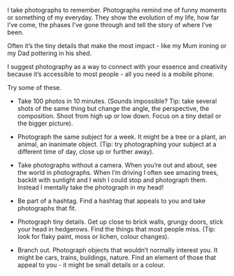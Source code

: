 I take photographs to remember. Photographs remind me of funny moments or something of my everyday. They show the evolution of my life, how far I’ve come, the phases I’ve gone through and tell the story of where I’ve been.

Often it’s the tiny details that make the most impact - like my Mum ironing or my Dad pottering in his shed.

I suggest photography as a way to connect with your essence and creativity because it’s accessible to most people - all you need is a mobile phone.

Try some of these.

-   Take 100 photos in 10 minutes. (Sounds impossible? Tip: take several shots of the same thing but change the angle, the perspective, the composition. Shoot from high up or low down. Focus on a tiny detail or the bigger picture).
    
-   Photograph the same subject for a week. It might be a tree or a plant, an animal, an inanimate object. (Tip: try photographing your subject at a different time of day, close up or further away).
    
-   Take photographs without a camera. When you’re out and about, see the world in photographs. When I’m driving I often see amazing trees, backlit with sunlight and I wish I could stop and photograph them. Instead I mentally take the photograph in my head!
    
-   Be part of a hashtag. Find a hashtag that appeals to you and take photographs that fit.
    
-   Photograph tiny details. Get up close to brick walls, grungy doors, stick your head in hedgerows. Find the things that most people miss. (Tip: look for flaky paint, moss or lichen, colour changes).
    
-   Branch out. Photograph objects that wouldn’t normally interest you. It might be cars, trains, buildings, nature. Find an element of those that appeal to you - it might be small details or a colour.